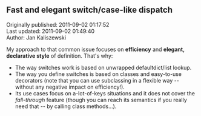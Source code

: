 ## Fast and elegant switch/case-like dispatch  
Originally published: 2011-09-02 01:17:52  
Last updated: 2011-09-02 01:49:40  
Author: Jan Kaliszewski  
  
My approach to that common issue focuses on **efficiency** and **elegant, declarative style** of definition. That's why:

* The way switches work is based on unwrapped defaultdict/list lookup.
* The way you define switches is based on classes and easy-to-use decorators (note that you can use subclassing in a flexible way -- without any negative impact on efficiency!).
* Its use cases focus on a-lot-of-keys situations and it does not cover the *fall-through* feature (though you can reach its semantics if you really need that -- by calling class methods...).